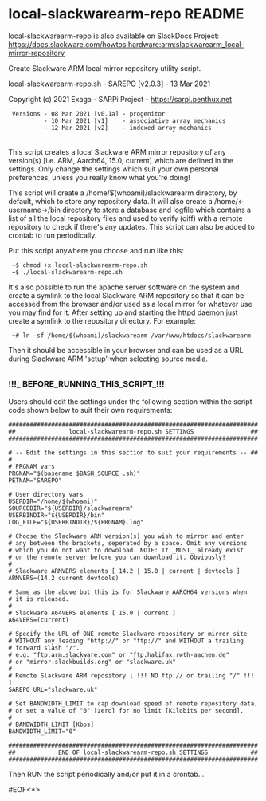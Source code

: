 # local-slackwarearm-repo README

 local-slackwarearm-repo is also available on SlackDocs Project:   
 https://docs.slackware.com/howtos:hardware:arm:slackwarearm_local-mirror-repository

 Create Slackware ARM local mirror repository utility script.

 local-slackwarearm-repo.sh - SAREPO [v2.0.3] -  13 Mar 2021

 Copyright (c) 2021 Exaga - SARPi Project - https://sarpi.penthux.net
```
 Versions - 08 Mar 2021 [v0.1a] - progenitor   
          - 10 Mar 2021 [v1]    - associative array mechanics    
          - 12 Mar 2021 [v2]    - indexed array mechanics   
```
######

 This script creates a local Slackware ARM mirror repository of any 
 version(s) [i.e. ARM, Aarch64, 15.0, current] which are defined in 
 the settings. Only change the settings which suit your own personal 
 preferences, unless you really know what you're doing!

 This script will create a /home/$(whoami)/slackwarearm directory, by 
 default, which to store any repository data. It will also create a 
 /home/<-username->/bin directory to store a database and logfile which 
 contains a list of all the local repository files and used to verify 
 (diff) with a remote repository to check if there's any updates. This 
 script can also be added to crontab to run periodically.

 Put this script anywhere you choose and run like this:
```
 ~$ chmod +x local-slackwarearm-repo.sh 
 ~$ ./local-slackwarearm-repo.sh
```
 It's also possible to run the apache server software on the system and 
 create a symlink to the local Slackware ARM repository so that it can 
 be accessed from the browser and/or used as a local mirror for whatever 
 use you may find for it. After setting up and starting the httpd daemon 
 just create a symlink to the repository directory. For example: 
```
 ~# ln -sf /home/$(whoami)/slackwarearm /var/www/htdocs/slackwarearm
```
 Then it should be accessible in your browser and can be used as a URL 
 during Slackware ARM 'setup' when selecting source media. 

 ######

### !!!_ BEFORE_RUNNING_THIS_SCRIPT_!!! ###

 Users should edit the settings under the following section within the 
 script code shown below to suit their own requirements: 
```
######################################################################
##               local-slackwarearm-repo.sh SETTINGS                ##
######################################################################

# -- Edit the settings in this section to suit your requirements -- ##
#
# PRGNAM vars
PRGNAM="$(basename $BASH_SOURCE .sh)"
PETNAM="SAREPO"

# User directory vars
USERDIR="/home/$(whoami)"
SOURCEDIR="${USERDIR}/slackwarearm"
USERBINDIR="${USERDIR}/bin"
LOG_FILE="${USERBINDIR}/${PRGNAM}.log"

# Choose the Slackware ARM version(s) you wish to mirror and enter 
# any between the brackets, seperated by a space. Omit any versions 
# which you do not want to download. NOTE: It _MUST_ already exist
# on the remote server before you can download it. Obviously! 
#
# Slackware ARMVERS elements [ 14.2 | 15.0 | current | devtools ]
ARMVERS=(14.2 current devtools)

# Same as the above but this is for Slackware AARCH64 versions when 
# it is released.
#
# Slackware A64VERS elements [ 15.0 | current ]
A64VERS=(current)

# Specify the URL of ONE remote Slackware repository or mirror site
# WITHOUT any leading "http://" or "ftp://" and WITHOUT a trailing 
# forward slash "/".
# e.g. "ftp.arm.slackware.com" or "ftp.halifax.rwth-aachen.de"
# or "mirror.slackbuilds.org" or "slackware.uk"
#
# Remote Slackware ARM repository [ !!! NO ftp:// or trailing "/" !!! ]
SAREPO_URL="slackware.uk"

# Set BANDWIDTH_LIMIT to cap download speed of remote repository data, 
# or set a value of "0" [zero] for no limit [Kilobits per second].
#
# BANDWIDTH_LIMIT [Kbps]
BANDWIDTH_LIMIT="0"

######################################################################
##            END OF local-slackwarearm-repo.sh SETTINGS            ##
######################################################################
```

Then RUN the script periodically and/or put it in a crontab...

#EOF<*>
